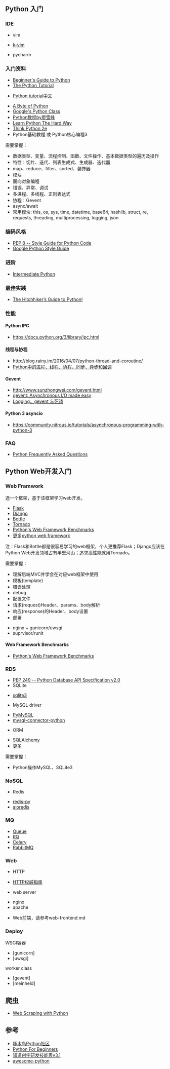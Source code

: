 ## Python 入门

### IDE

- vim
 + [k-vim](https://github.com/wklken/k-vim)
- pycharm

### 入门资料

- [Beginner's Guide to Python](https://wiki.python.org/moin/BeginnersGuide)
- [The Python Tutorial](https://docs.python.org/3/tutorial/index.html)
 + [Python tutorial中文](http://python.usyiyi.cn/translate/python_352/tutorial/index.html)
- [A Byte of Python](https://python.swaroopch.com/)
- [Google's Python Class](https://developers.google.com/edu/python/)
- [Python教程by廖雪峰](http://www.liaoxuefeng.com/wiki/0014316089557264a6b348958f449949df42a6d3a2e542c000)
- [Learn Python The Hard Way](https://learnpythonthehardway.org/)
- [Think Python 2e](http://codingpy.com/books/thinkpython2/)
- Python基础教程 或 Python核心编程3

需要掌握：

- 数据类型、变量、流程控制、函数、文件操作、基本数据类型的遍历及操作
- 特性：切片、迭代、列表生成式、生成器、迭代器
- map、reduce、filter、sorted、装饰器
- 模块
- 面向对象编程
- 错误、异常、调试
- 多进程、多线程、正则表达式
- 协程：Gevent
- async/await
- 常用模块: this, os, sys, time, datetime, base64, hashlib, struct, re, requests, threading, multiprocessing, logging, json

### 编码风格

- [PEP 8 -- Style Guide for Python Code](https://www.python.org/dev/peps/pep-0008/)
- [Google Python Style Guide](https://google.github.io/styleguide/pyguide.html)

### 进阶

- [Intermediate Python](http://book.pythontips.com/en/latest/index.html)

### 最佳实践

- [The Hitchhiker’s Guide to Python!](http://docs.python-guide.org/en/latest/)

### 性能

#### Python IPC

- https://docs.python.org/3/library/ipc.html

#### 线程与协程

- http://blog.rainy.im/2016/04/07/python-thread-and-coroutine/
- [Python中的进程、线程、协程、同步、异步和回调](http://boolan.com/lecture/1000001045)

#### Gevent

- http://www.sunzhongwei.com/gevent.html
- [gevent: Asynchronous I/O made easy](http://mauveweb.co.uk/posts/2014/07/gevent-asynchronous-io-made-easy.html)
- [Logging，gevent 与死锁](http://blog.psjay.com/posts/logging_gevent_and_deadlock/)

#### Python 3 asyncio

- https://community.nitrous.io/tutorials/asynchronous-programming-with-python-3

### FAQ

- [Python Frequently Asked Questions](https://docs.python.org/3/faq/)

## Python Web开发入门

### Web Framwork

选一个框架，基于该框架学习web开发。

- [Flask](http://flask.pocoo.org/)
- [Django](https://www.djangoproject.com/)
- [Bottle](http://bottlepy.org/docs/dev/)
- [Tornado](https://github.com/tornadoweb/tornado)
- [Python's Web Framework Benchmarks](http://klen.github.io/py-frameworks-bench/)
- [更多python web framework](https://wiki.python.org/moin/WebFrameworks)

注：Flask和Bottle都是很容易学习的web框架，个人更推荐Flask；Django应该在Python Web开发领域占有半壁河山；追求高性能就用Tornado。

需要掌握：

- 理解后端MVC并学会在对应web框架中使用
- 模板(template)
- 错误处理
- debug
- 配置文件
- 请求(request)Header、params、body解析
- 响应(response)的Header、body设置
- 部署
 + nginx + gunicorn/uwsgi
 + suprvisor/runit

#### Web Framework Benchmarks

- [Python's Web Framework Benchmarks](http://klen.github.io/py-frameworks-bench/)

### RDS

- [PEP 249 -- Python Database API Specification v2.0](https://www.python.org/dev/peps/pep-0249/)
- SQLite
 + [sqlite3](https://docs.python.org/2/library/sqlite3.html)
- MySQL driver
 + [PyMySQL](https://github.com/PyMySQL/PyMySQL)
 + [mysql-connector-python](https://pypi.python.org/pypi/mysql-connector-python/2.0.4)
- ORM
 + [SQLAlchemy](http://www.sqlalchemy.org/)
 + [更多](https://www.fullstackpython.com/object-relational-mappers-orms.html)

需要掌握：

- Python操作MySQL、SQLite3

### NoSQL

- Redis
 + [redis-py](https://github.com/andymccurdy/redis-py)
 + [aioredis](https://github.com/aio-libs/aioredis)

### MQ

- [Queue](https://docs.python.org/2/library/queue.html)
- [RQ](http://python-rq.org/)
- [Celery](http://www.celeryproject.org/)
- [RabbitMQ](https://www.rabbitmq.com/)

### Web

- HTTP
 + [HTTP权威指南](https://book.douban.com/subject/10746113/)
- web server
 + nginx
 + apache
- Web前端，请参考web-frontend.md

### Deploy

WSGI容器

- [gunicorn]
- [uwsgi]

worker class

- [gevent]
- [meinheld]

## 爬虫

- [Web Scraping with Python](https://www.safaribooksonline.com/library/view/web-scraping-with/9781491910283/)

## 参考

- [啄木鸟Python社区](http://wiki.woodpecker.org.cn/moin/)
- [Python For Beginners](https://www.python.org/about/gettingstarted/)
- [知道创宇研发技能表v3.1](http://blog.knownsec.com/Knownsec_RD_Checklist/index.html)
- [awesome-python](https://github.com/vinta/awesome-python)
